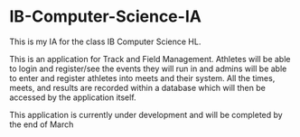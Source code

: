# IB-Computer-Science-IA

This is my IA for the class IB Computer Science HL.  

This is an application for Track and Field Management.  Athletes will be able to login and register/see the events they will run in and admins will be able to enter and register athletes into meets and their system.  All the times, meets, and results are recorded within a database which will then be accessed by the application itself. 

This application is currently under development and will be completed by the end of March
